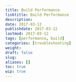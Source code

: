 ```yaml
---
title: Build Performance
linktitle: Build Performance
description:
date: 2017-03-12
publishdate: 2017-03-12
lastmod: 2017-03-12
tags: [performance, build]
categories: [troubleshooting]
weight:
draft: false
slug:
aliases: []
toc: true
wip: true
---
```


<!-- See https://discuss.gohugo.io/t/new-docs-site-need-feedback/5765/6-->

<!-- Lots of forums threads that give the same answers. Should call attention to --verbose, --stepAnalysis, and --renderToMemory (for troubleshooting disk I/O). Highlight partialCached template function. -->
